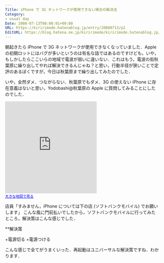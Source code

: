```yaml
---
Title: iPhone で 3G ネットワークが使用できない場合の解決法
Category:
- usual day
Date: 2008-07-13T00:00:01+09:00
URL: https://kiririmode.hatenablog.jp/entry/20080713/p2
EditURL: https://blog.hatena.ne.jp/kiririmode/kiririmode.hatenablog.jp/atom/entry/8454420450078214629
---
```


朝起きたら iPhone で 3G ネットワークが使用できなくなっていました．Apple の初期ロットにはバグが多いというのは有名な話ではあるのですけども，いや，もしかしたらここいらの地域で電波が弱いに違いない．これはもう，電波の街秋葉原に繰り出してやれば解決できるんじゃね？と思い，行動半径が狭いことで定評のあるぼくですが，今日は秋葉原まで繰り出してみたのでした．

いや，全然ダメ．つながらない．秋葉原でもダメ．3G の使えない iPhone に存在意義はないと思い，Yodobashi@秋葉原の Apple に質問してみることにしたのでした．

<iframe width="300" height="300" frameborder="0" scrolling="no" marginheight="0" marginwidth="0" src="http://maps.google.co.jp/maps?f=q&amp;hl=ja&amp;geocode=&amp;q=Yodobashi+%E7%A7%8B%E8%91%89%E5%8E%9F&amp;mrt=all&amp;ie=UTF8&amp;s=AARTsJpru0dzt0Z7Yz3RDOb7q0guQ3K3SQ&amp;ll=35.7,139.774547&amp;spn=0.010455,0.012875&amp;z=15&amp;output=embed"></iframe><br /><small><a href="http://maps.google.co.jp/maps?f=q&amp;hl=ja&amp;geocode=&amp;q=Yodobashi+%E7%A7%8B%E8%91%89%E5%8E%9F&amp;mrt=all&amp;ie=UTF8&amp;ll=35.7,139.774547&amp;spn=0.010455,0.012875&amp;z=15&amp;source=embed" style="color:#0000FF;text-align:left">大きな地図で見る</a></small>

店員「すみません，iPhone については下の店 (ソフトバンクモバイル) でお願いします」
こんな風に門前払いでしたから，ソフトバンクモバイルに行ってみたところ，解決策はこんな感じでした．

**解決策

+電源切る
+電源つける

こんな感じで全てがうまくいった．再起動はユニバーサルな解決策ですね．わかります．
